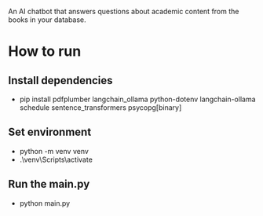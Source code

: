 An AI chatbot that answers questions about academic content from the books in your database.

# How to run

## Install dependencies

- pip install pdfplumber langchain_ollama python-dotenv langchain-ollama schedule sentence_transformers psycopg[binary]

## Set environment

- python -m venv venv
- .\venv\Scripts\activate

## Run the main.py

- python main.py